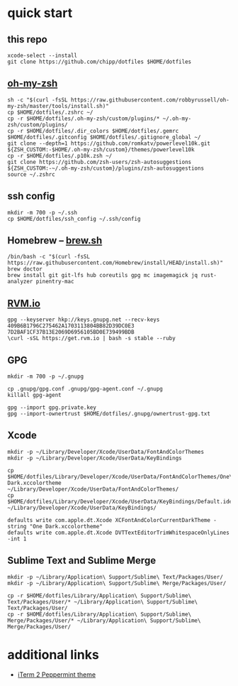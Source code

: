 # quick start

## this repo

```shell
xcode-select --install
git clone https://github.com/chipp/dotfiles $HOME/dotfiles
```

## [oh-my-zsh](https://github.com/robbyrussell/oh-my-zsh)

```shell
sh -c "$(curl -fsSL https://raw.githubusercontent.com/robbyrussell/oh-my-zsh/master/tools/install.sh)"
cp $HOME/dotfiles/.zshrc ~/
cp -r $HOME/dotfiles/.oh-my-zsh/custom/plugins/* ~/.oh-my-zsh/custom/plugins/
cp -r $HOME/dotfiles/.dir_colors $HOME/dotfiles/.gemrc $HOME/dotfiles/.gitconfig $HOME/dotfiles/.gitignore_global ~/
git clone --depth=1 https://github.com/romkatv/powerlevel10k.git ${ZSH_CUSTOM:-$HOME/.oh-my-zsh/custom}/themes/powerlevel10k
cp -r $HOME/dotfiles/.p10k.zsh ~/
git clone https://github.com/zsh-users/zsh-autosuggestions ${ZSH_CUSTOM:-~/.oh-my-zsh/custom}/plugins/zsh-autosuggestions
source ~/.zshrc
```

## ssh config

```shell
mkdir -m 700 -p ~/.ssh
cp $HOME/dotfiles/ssh_config ~/.ssh/config
```

## Homebrew – [brew.sh](http://brew.sh)

```shell
/bin/bash -c "$(curl -fsSL https://raw.githubusercontent.com/Homebrew/install/HEAD/install.sh)"
brew doctor
brew install git git-lfs hub coreutils gpg mc imagemagick jq rust-analyzer pinentry-mac
```

## [RVM.io](https://rvm.io)

```shell
gpg --keyserver hkp://keys.gnupg.net --recv-keys 409B6B1796C275462A1703113804BB82D39DC0E3 7D2BAF1CF37B13E2069D6956105BD0E739499BDB
\curl -sSL https://get.rvm.io | bash -s stable --ruby
```

## GPG

```shell
mkdir -m 700 -p ~/.gnupg

cp .gnupg/gpg.conf .gnupg/gpg-agent.conf ~/.gnupg
killall gpg-agent

gpg --import gpg.private.key
gpg --import-ownertrust $HOME/dotfiles/.gnupg/ownertrust-gpg.txt
```

## Xcode

```shell
mkdir -p ~/Library/Developer/Xcode/UserData/FontAndColorThemes
mkdir -p ~/Library/Developer/Xcode/UserData/KeyBindings

cp $HOME/dotfiles/Library/Developer/Xcode/UserData/FontAndColorThemes/One\ Dark.xccolortheme ~/Library/Developer/Xcode/UserData/FontAndColorThemes/
cp $HOME/dotfiles/Library/Developer/Xcode/UserData/KeyBindings/Default.idekeybindings ~/Library/Developer/Xcode/UserData/KeyBindings/

defaults write com.apple.dt.Xcode XCFontAndColorCurrentDarkTheme -string "One Dark.xccolortheme"
defaults write com.apple.dt.Xcode DVTTextEditorTrimWhitespaceOnlyLines -int 1
```

## Sublime Text and Sublime Merge

```shell
mkdir -p ~/Library/Application\ Support/Sublime\ Text/Packages/User/
mkdir -p ~/Library/Application\ Support/Sublime\ Merge/Packages/User/

cp -r $HOME/dotfiles/Library/Application\ Support/Sublime\ Text/Packages/User/* ~/Library/Application\ Support/Sublime\ Text/Packages/User/
cp -r $HOME/dotfiles/Library/Application\ Support/Sublime\ Merge/Packages/User/* ~/Library/Application\ Support/Sublime\ Merge/Packages/User/
```

# additional links

- [iTerm 2 Peppermint theme](https://github.com/dotzero/iTerm-2-Peppermint)
